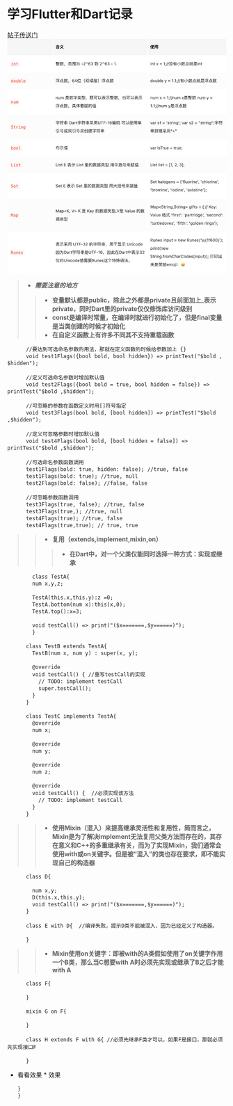 # 学习Flutter和Dart记录
[帖子传送门](https://juejin.cn/post/6844903972625448973)  
![image](https://github.com/SilenceWeak/mylinux/blob/master/pictures/DartDataType.png)

> * ***需要注意的地方***
>>  * **变量默认都是public，除此之外都是private且前面加上_表示private，同时Dart里的private仅仅修饰库访问级别**
>>  * **const是编译时常量，在编译时就进行初始化了，但是final变量是当类创建的时候才初始化**
>>  * **在自定义函数上有许多不同其不支持重载函数**
```
      //要达到可选命名参数的用法，那就在定义函数的时候给参数加上 {}
      void test1Flags({bool bold, bool hidden}) => printTest("$bold , $hidden");

      //定义可选命名参数时增加默认值
      void test2Flags({bool bold = true, bool hidden = false}) => printTest("$bold ,$hidden");

      //可忽略的参数在函数定义时用[]符号指定
      void test3Flags(bool bold, [bool hidden]) => printTest("$bold ,$hidden");

      //定义可忽略参数时增加默认值
      void test4Flags(bool bold, [bool hidden = false]) => printTest("$bold ,$hidden");

      //可选命名参数函数调用
      test1Flags(bold: true, hidden: false); //true, false
      test1Flags(bold: true); //true, null
      test2Flags(bold: false); //false, false

      //可忽略参数函数调用
      test3Flags(true, false); //true, false
      test3Flags(true,); //true, null
      test4Flags(true); //true, false
      test4Flags(true,true); // true, true
```
  >> * **复用（extends,implement,mixin,on）**
  >>> * **在Dart中，对一个父类仅能同时选择一种方式：实现或继承**
```
        class TestA{
        num x,y,z;

        TestA(this.x,this.y):z =0;
        TestA.bottom(num x):this(x,0);
        TestA.top():x=3;

        void testCall() => print("($x=======,$y======)");
        }

      class TestB extends TestA{
        TestB(num x, num y) : super(x, y);

        @override
        void testCall() { //重写testCall的实现
          // TODO: implement testCall
          super.testCall();
        }
      }

      class TestC implements TestA{
        @override
        num x;

        @override
        num y;

        @override
        num z;

        @override
        void testCall() {  //必须实现该方法
          // TODO: implement testCall
        }
      }
```
>> * **使用Mixin（混入）来提高继承灵活性和复用性，简而言之，Mixin是为了解决implement无法复用父类方法而存在的，其存在意义和C++的多重继承有关，而为了实现Mixin，我们通常会使用with或on关键字。但是被“混入”的类也存在要求，即不能实现自己的构造器**
```
      class D{

        num x,y;
        D(this.x,this.y);
        void testCall() => print("($x=======,$y======)");
      }

      class E with D{  //编译失败，提示D类不能被混入，因为已经定义了构造器。

      }
```
>> * **Mixin使用on关键字：即被with的A类假如使用了on关键字作用一个B类，那么当C想要with A时必须先实现或继承了B之后才能with A**
```
      class F{

      }

      mixin G on F{

      }

      class H extends F with G{ //必须先继承F类才可以，如果F是接口，那就必须先实现接口F

      }
```
* 看看效果
      * 效果

      }
      }
